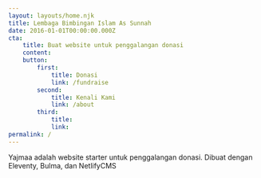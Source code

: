 ```yaml
---
layout: layouts/home.njk
title: Lembaga Bimbingan Islam As Sunnah
date: 2016-01-01T00:00:00.000Z
cta:
    title: Buat website untuk penggalangan donasi
    content: 
    button:
        first:
            title: Donasi
            link: /fundraise
        second:
            title: Kenali Kami
            link: /about
        third:
            title:
            link:
permalink: /
---
```

Yajmaa adalah website starter untuk penggalangan donasi. Dibuat dengan Eleventy, Bulma, dan NetlifyCMS